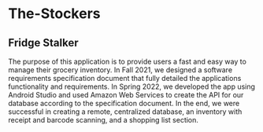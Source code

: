 # The-Stockers
## Fridge Stalker
The purpose of this application is to provide users a fast and easy way to manage their grocery inventory. 
In Fall 2021, we designed a software requirements specification document that fully detailed the applications functionality and requirements. 
In Spring 2022, we developed the app using Android Studio and used Amazon Web Services to create the API for our database according to the specification document. 
In the end, we were successful in creating a remote, centralized database, an inventory with receipt and barcode scanning, and a shopping list section.
